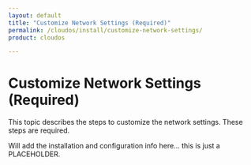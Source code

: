 ```yaml
---
layout: default
title: "Customize Network Settings (Required)"
permalink: /cloudos/install/customize-network-settings/
product: cloudos

---
```


# Customize Network Settings (Required)

This topic describes the steps to customize the network settings. These steps are required. 

Will add the installation and configuration info here... this is just a PLACEHOLDER.  

